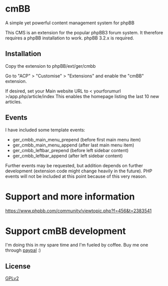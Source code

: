 # cmBB
A simple yet powerful content management system for phpBB

This CMS is an extension for the popular phpBB3 forum system. It therefore requires a phpBB installation to work. phpBB 3.2.x is required.

## Installation

Copy the extension to phpBB/ext/ger/cmbb

Go to "ACP" > "Customise" > "Extensions" and enable the "cmBB" extension.

If desired, set your Main website URL to < yourforumurl >/app.php/article/index
This enables the homepage listing the last 10 new articles.

## Events
I have included some template events:
* ger_cmbb_main_menu_prepend (before first main menu item)
* ger_cmbb_main_menu_append (after last main menu item)
* ger_cmbb_leftbar_prepend (before left sidebar content) 
* ger_cmbb_leftbar_append (after left sidebar content)

Further events may be requested, but addition depends on further development (extension code might change heavily in the future). PHP events will not be included at this point because of this very reason.

# Support and more information
https://www.phpbb.com/community/viewtopic.php?f=456&t=2383541

# Support cmBB development
I'm doing this in my spare time and I'm fueled by coffee. Buy me one through [paypal](https://www.paypal.com/cgi-bin/webscr?cmd=_s-xclick&hosted_button_id=2YBSSF68LXBAN) :)

## License

[GPLv2](license.txt)

